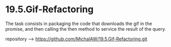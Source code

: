 # 19.5.Gif-Refactoring
 The task consists in packaging the code that downloads the gif in the promise, and then calling the then method to service the result of the query. 

repository --> https://github.com/MichalAW/19.5.Gif-Refactoring.git
